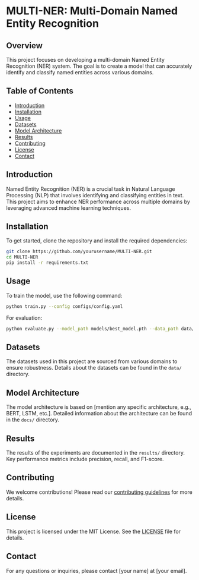 # MULTI-NER: Multi-Domain Named Entity Recognition

## Overview
This project focuses on developing a multi-domain Named Entity Recognition (NER) system. The goal is to create a model that can accurately identify and classify named entities across various domains.

## Table of Contents
- [Introduction](#introduction)
- [Installation](#installation)
- [Usage](#usage)
- [Datasets](#datasets)
- [Model Architecture](#model-architecture)
- [Results](#results)
- [Contributing](#contributing)
- [License](#license)
- [Contact](#contact)

## Introduction
Named Entity Recognition (NER) is a crucial task in Natural Language Processing (NLP) that involves identifying and classifying entities in text. This project aims to enhance NER performance across multiple domains by leveraging advanced machine learning techniques.

## Installation
To get started, clone the repository and install the required dependencies:
```bash
git clone https://github.com/yourusername/MULTI-NER.git
cd MULTI-NER
pip install -r requirements.txt
```

## Usage
To train the model, use the following command:
```bash
python train.py --config configs/config.yaml
```
For evaluation:
```bash
python evaluate.py --model_path models/best_model.pth --data_path data/test_data.txt
```

## Datasets
The datasets used in this project are sourced from various domains to ensure robustness. Details about the datasets can be found in the `data/` directory.

## Model Architecture
The model architecture is based on [mention any specific architecture, e.g., BERT, LSTM, etc.]. Detailed information about the architecture can be found in the `docs/` directory.

## Results
The results of the experiments are documented in the `results/` directory. Key performance metrics include precision, recall, and F1-score.

## Contributing
We welcome contributions! Please read our [contributing guidelines](CONTRIBUTING.md) for more details.

## License
This project is licensed under the MIT License. See the [LICENSE](LICENSE) file for details.

## Contact
For any questions or inquiries, please contact [your name] at [your email].
